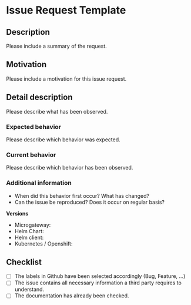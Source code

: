 # Issue Request Template

## Description
Please include a summary of the request.

## Motivation
Please include a motivation for this issue request.

## Detail description
Please describe what has been observed.

### Expected behavior
Please describe which behavior was expected.

### Current behavior
Please describe which behavior has been observed.

### Additional information
- When did this behavior first occur? What has changed?
- Can the issue be reproduced? Does it occur on regular basis?

**Versions**
* Microgateway:
* Helm Chart:
* Helm client:
* Kubernetes / Openshift:

## Checklist
- [ ] The labels in Github have been selected accordingly (Bug, Feature, ...)
- [ ] The issue contains all necessary information a third party requires to understand.
- [ ] The documentation has already been checked.
